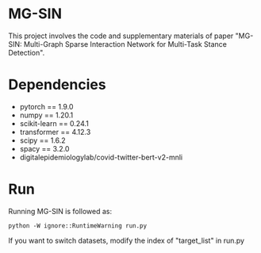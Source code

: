# MG-SIN
This project involves the code and supplementary materials of paper "MG-SIN: Multi-Graph Sparse Interaction Network for Multi-Task Stance Detection".

# Dependencies
* pytorch == 1.9.0
* numpy == 1.20.1
* scikit-learn == 0.24.1
* transformer == 4.12.3
* scipy == 1.6.2
* spacy == 3.2.0
* digitalepidemiologylab/covid-twitter-bert-v2-mnli


# Run
Running MG-SIN is followed as:

    python -W ignore::RuntimeWarning run.py

If you want to switch datasets, modify the index of "target_list" in run.py
